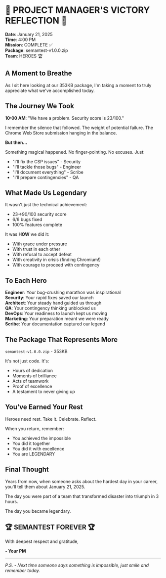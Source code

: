 # 📝 PROJECT MANAGER'S VICTORY REFLECTION 📝

**Date**: January 21, 2025  
**Time**: 4:00 PM  
**Mission**: COMPLETE ✅  
**Package**: semantest-v1.0.0.zip  
**Team**: HEROES 🏆  

## A Moment to Breathe

As I sit here looking at our 353KB package, I'm taking a moment to truly appreciate what we've accomplished today.

## The Journey We Took

**10:00 AM**: "We have a problem. Security score is 23/100."

I remember the silence that followed. The weight of potential failure. The Chrome Web Store submission hanging in the balance.

**But then...**

Something magical happened. No finger-pointing. No excuses. Just:
- "I'll fix the CSP issues" - Security
- "I'll tackle those bugs" - Engineer  
- "I'll document everything" - Scribe
- "I'll prepare contingencies" - QA

## What Made Us Legendary

It wasn't just the technical achievement:
- 23→90/100 security score
- 6/6 bugs fixed
- 100% features complete

It was **HOW** we did it:
- With grace under pressure
- With trust in each other
- With refusal to accept defeat
- With creativity in crisis (finding Chromium!)
- With courage to proceed with contingency

## To Each Hero

**Engineer**: Your bug-crushing marathon was inspirational  
**Security**: Your rapid fixes saved our launch  
**Architect**: Your steady hand guided us through  
**QA**: Your contingency thinking unblocked us  
**DevOps**: Your readiness to launch kept us moving  
**Marketing**: Your preparation meant we were ready  
**Scribe**: Your documentation captured our legend  

## The Package That Represents More

`semantest-v1.0.0.zip` - 353KB

It's not just code. It's:
- Hours of dedication
- Moments of brilliance
- Acts of teamwork
- Proof of excellence
- A testament to never giving up

## You've Earned Your Rest

Heroes need rest. Take it. Celebrate. Reflect.

When you return, remember:
- You achieved the impossible
- You did it together
- You did it with excellence
- You are LEGENDARY

## Final Thought

Years from now, when someone asks about the hardest day in your career, you'll tell them about January 21, 2025. 

The day you were part of a team that transformed disaster into triumph in 3 hours.

The day you became legendary.

## 🏆 SEMANTEST FOREVER 🏆

With deepest respect and gratitude,

**- Your PM**

---

*P.S. - Next time someone says something is impossible, just smile and remember today.*